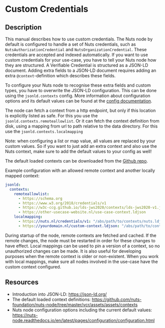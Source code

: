 # Custom Credentials

## Description

This manual describes how to use custom credentials. The Nuts node by default is configured to handle a set of Nuts credentials, such as `NutsAuthorizationCredential` and `NutsOrganizationCredential`. These credentials are accepted and indexed automatically. If you want to use custom credentials for your use-case, you have to tell your Nuts node how they are structured.
A Verifiable Credential is structured as a JSON-LD document. Adding extra fields to a JSON-LD document requires adding an extra `@context`-definition which describes these fields.

To configure your Nuts node to recognise these extra fields and custom types, you have to overwrite the JSON-LD configuration. This can be done using the `jsonld.contexts` config. More information about configuration options and its default values can be found at the [config documentation](https://nuts-node.readthedocs.io/en/latest/pages/configuration/configuration.html).

The node can fetch a context from a http endpoint, but only if this location is explicitly listed as safe. For this you use the `jsonld.contexts.remoteallowlist`.
Or it can fetch the context definition from disk, using a mapping from url to path relative to the data directory. For this use the `jsonld.contexts.localmapping`

Note: when configuring a list or map value, all values are replaced by your custom values. So if you want to just add an extra context and also use the Nuts context, make sure to add the default values to your config as well!

The default loaded contexts can be downloaded from the [Github repo](https://github.com/nuts-foundation/nuts-node/tree/master/vcr/assets/assets/contexts).

Example configuration with an allowed remote context and another locally mapped context:
```yaml
jsonld:
  contexts:
    remoteallowlist:
      - https://schema.org
      - https://www.w3.org/2018/credentials/v1
      - https://w3c-ccg.github.io/lds-jws2020/contexts/lds-jws2020-v1.json
      - https://other-usecase-website.nl/use-case-context.ldjson
    localmapping:
      - https://nuts.nl/credentials/v1: "/abs/path/to/contexts/nuts.ldjson"
      - https://yourdomain.nl/custom-context.ldjson: "/abs/path/to/contexts/custom-context.ldjson"
```

During startup of the node, remote contexts are fetched and cached. If the remote changes, the node must be restarted in order for these changes to have effect.
Local mappings can be used to pin a version of a context, so no unauthorized changes can be made. It is also useful for developing purposes when the remote context is older or non-existent. When you work with local mappings, make sure all nodes involved in the use-case have the custom context configured.

## Resources
- Introduction into JSON-LD: https://json-ld.org/
- The default loaded context definitions: https://github.com/nuts-foundation/nuts-node/tree/master/vcr/assets/assets/contexts
- Nuts node configuration options including the current default values: https://nuts-node.readthedocs.io/en/latest/pages/configuration/configuration.html
